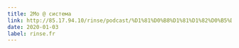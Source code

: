 ```yaml
---
title: 2Mo @ система
link: http://85.17.94.10/rinse/podcast/%D1%81%D0%B8%D1%81%D1%82%D0%B5%D0%BC%D0%B0avec2MO&RositaMoulin&NuancesDengrais&%D1%81%D0%B8%D1%81%D0%BF%D0%B8030120.mp3
date: 2020-01-03
label: rinse.fr
---
```

